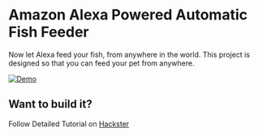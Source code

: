 # Amazon Alexa Powered Automatic Fish Feeder
Now let Alexa feed your fish, from anywhere in the world. This project is designed so that you can feed your pet from anywhere.

[![Demo](https://i.imgur.com/prktiyk.jpg)](https://www.youtube.com/watch?v=vSwGDroXnKM "Click to Watch!")

## Want to build it?
Follow Detailed Tutorial on [Hackster](https://www.hackster.io/madhurgupta10/amazon-alexa-powered-automatic-fish-feeder-6046f0)
